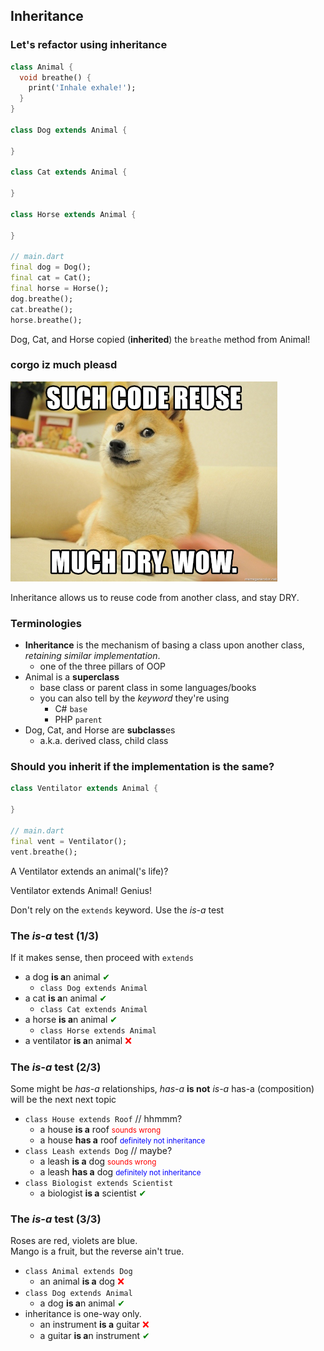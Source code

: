 Inheritance
-----------



### Let's refactor using inheritance

```dart [1-5 | 7-9 | 11-13 | 15-17 | 19-25]
class Animal {
  void breathe() {
    print('Inhale exhale!');
  }
}

class Dog extends Animal {

}

class Cat extends Animal {

}

class Horse extends Animal {

}

// main.dart
final dog = Dog();
final cat = Cat();
final horse = Horse();
dog.breathe();
cat.breathe();
horse.breathe();
```

Dog, Cat, and Horse copied (**inherited**) the `breathe` method from Animal!



### corgo iz much pleasd

![dry](images/dry.jpg)

Inheritance allows us to reuse code from another class, and stay DRY.



### Terminologies

* __Inheritance__ is the mechanism of basing a class upon another class, _retaining similar 
  implementation_. 
  - one of the three pillars of OOP
* Animal is a **superclass**
  - base class or parent class in some languages/books
  - you can also tell by the _keyword_ they're using
    + C# `base`
    + PHP `parent`
* Dog, Cat, and Horse are **subclass**es
  - a.k.a. derived class, child class



### Should you inherit if the implementation is the same?

```dart
class Ventilator extends Animal {

}

// main.dart
final vent = Ventilator();
vent.breathe();
```

A Ventilator extends an animal('s life)?

Ventilator extends Animal!  Genius!

Don't rely on the `extends` keyword.  Use the _is-a_ test


### The _is-a_ test (1/3)

If it makes sense, then proceed with `extends`

* a dog **is a**n animal <span style="color: green">✔</span>
  - `class Dog extends Animal`
* a cat **is a**n animal <span style="color: green">✔</span>
  - `class Cat extends Animal`
* a horse **is a**n animal <span style="color: green">✔</span>
  - `class Horse extends Animal`
* a ventilator **is a**n animal <span style="color: red">❌</span>



### The _is-a_ test (2/3)

Some might be _has-a_ relationships, _has-a_ **is not** _is-a_
has-a (composition) will be the next next topic

* `class House extends Roof` // hhmmm?
  - a house **is a** roof <small style="color: red">sounds wrong</small>
  - a house **has a** roof <small style="color: blue">definitely not inheritance</small>
* `class Leash extends Dog` // maybe?
  - a leash **is a** dog <small style="color: red">sounds wrong</small>
  - a leash **has a** dog <small style="color: blue">definitely not inheritance</small>
* `class Biologist extends Scientist`
  - a biologist **is a** scientist <span style="color: green">✔</span>



### The _is-a_ test (3/3)

Roses are red, violets are blue.  
Mango is a fruit, but the reverse ain't true.

* `class Animal extends Dog`
  - an animal **is a** dog <span style="color: red">❌</span>
* `class Dog extends Animal`
  - a dog **is a**n animal <span style="color: green">✔</span>
* inheritance is one-way only.
  - an instrument **is a** guitar <span style="color: red">❌</span>
  - a guitar **is a**n instrument <span style="color: green">✔</span>